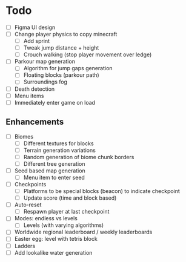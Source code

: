 # Todo

- [ ] Figma UI design
- [ ] Change player physics to copy minecraft
    - [ ] Add sprint
    - [ ] Tweak jump distance + height
    - [ ] Crouch walking (stop player movement over ledge)
- [ ] Parkour map generation
    - [ ] Algorithm for jump gaps generation
    - [ ] Floating blocks (parkour path)
    - [ ] Surroundings fog
- [ ] Death detection
- [ ] Menu items
- [ ] Immediately enter game on load

## Enhancements
- [ ] Biomes 
    - [ ] Different textures for blocks
    - [ ] Terrain generation variations
    - [ ] Random generation of biome chunk borders
    - [ ] Different tree generation
- [ ] Seed based map generation
    - [ ] Menu item to enter seed
- [ ] Checkpoints
    - [ ] Platforms to be special blocks (beacon) to indicate checkpoint
    - [ ] Update score (time and block based)
- [ ] Auto-reset
    - [ ] Respawn player at last checkpoint
- [ ] Modes: endless vs levels
    - [ ] Levels (with varying algorithms)
- [ ] Worldwide regional leaderboard / weekly leaderboards
- [ ] Easter egg: level with tetris block
- [ ] Ladders
- [ ] Add lookalike water generation
